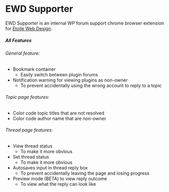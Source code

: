 # EWD Supporter

EWD Supporter is an internal WP forum support chrome browser extension for [Etoile Web Design](https://www.etoilewebdesign.com/).

##### All Features

###### General feature:
  - Bookmark container
    - Easily switch between plugin forums
  - Notification warning for viewing plugins as non-owner
    - To prevent accidentally using the wrong account to reply to a topic

###### Topic page features:
  - Color code topic titles that are not resolved
  - Color code author name that are non-owner 

###### Thread page features:
  - View thread status
    - To make it more obvious
  - Set thread status
    - To make it more obvious
  - Autosaves input in thread reply box
    - To prevent accidentally leaving the page and losing progress
  - Preview mode (BETA) to view reply outcome
    - To view what the reply can look like